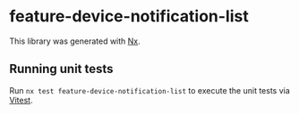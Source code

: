 # feature-device-notification-list

This library was generated with [Nx](https://nx.dev).

## Running unit tests

Run `nx test feature-device-notification-list` to execute the unit tests via [Vitest](https://vitest.dev/).
